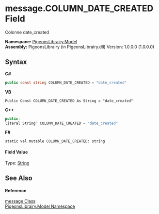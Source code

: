 # message.COLUMN_DATE_CREATED Field
 

Colonne date_created

**Namespace:**&nbsp;<a href="740f9e4a-e251-715e-60bf-e906871d97b4">PigeonsLibrairy.Model</a><br />**Assembly:**&nbsp;PigeonsLibrairy (in PigeonsLibrairy.dll) Version: 1.0.0.0 (1.0.0.0)

## Syntax

**C#**<br />
``` C#
public const string COLUMN_DATE_CREATED = "date_created"
```

**VB**<br />
``` VB
Public Const COLUMN_DATE_CREATED As String = "date_created"
```

**C++**<br />
``` C++
public:
literal String^ COLUMN_DATE_CREATED = "date_created"
```

**F#**<br />
``` F#
static val mutable COLUMN_DATE_CREATED: string
```


#### Field Value
Type: <a href="http://msdn2.microsoft.com/en-us/library/s1wwdcbf" target="_blank">String</a>

## See Also


#### Reference
<a href="891709b8-1ff0-58b3-9aa4-f3f06f37a146">message Class</a><br /><a href="740f9e4a-e251-715e-60bf-e906871d97b4">PigeonsLibrairy.Model Namespace</a><br />